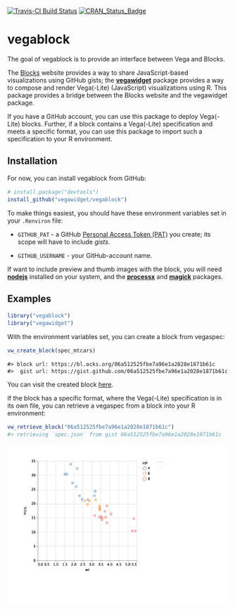 [![Travis-CI Build
Status](https://travis-ci.org/vegawidget/vegablock.svg?branch=master)](https://travis-ci.org/vegawidget/vegablock)
[![CRAN\_Status\_Badge](http://www.r-pkg.org/badges/version/vegablock)](https://cran.r-project.org/package=vegablock)

<!-- README.md is generated from README.Rmd. Please edit that file -->

# vegablock

The goal of vegablock is to provide an interface between Vega and
Blocks.

The [Blocks](https://bl.ocks.org) website provides a way to share
JavaScript-based visualizations using GitHub gists; the
[**vegawidget**](https://vegawidget.github.io/vegawidget) package
provides a way to compose and render Vega(-Lite) (JavaScript)
visualizations using R. This package provides a bridge between the
Blocks website and the vegawidget package.

If you have a GitHub account, you can use this package to deploy
Vega(-Lite) blocks. Further, if a block contains a Vega(-Lite)
specification and meets a specific format, you can use this package to
import such a specification to your R environment.

## Installation

For now, you can install vegablock from GitHub:

``` r
# install.package("devtools")
install_github("vegawidget/vegablock")
```

To make things easiest, you should have these environment variables set
in your `.Renviron` file:

  - `GITHUB_PAT` - a GitHub [Personal Access Token
    (PAT)](https://github.com/settings/tokens) you create; its scope
    will have to include *gists*.

  - `GITHUB_USERNAME` - your GitHub-account name.

If want to include preview and thumb images with the block, you will
need **[nodejs](https://nodejs.org/en/)** installed on your system, and
the **[processx](https://processx.r-lib.org/)** and
**[magick](https://github.com/ropensci/magick#readme)** packages.

## Examples

``` r
library("vegablock")
library("vegawidget")
```

With the environment variables set, you can create a block from
vegaspec:

``` r
vw_create_block(spec_mtcars)
```

    #> block url: https://bl.ocks.org/06a512525fbe7a96e1a2028e1871b61c
    #>  gist url: https://gist.github.com/06a512525fbe7a96e1a2028e1871b61c

You can visit the created block
[here](https://bl.ocks.org/06a512525fbe7a96e1a2028e1871b61c).

If the block has a specific format, where the Vega(-Lite) specification
is in its own file, you can retrieve a vegaspec from a block into your R
environment:

``` r
vw_retrieve_block("06a512525fbe7a96e1a2028e1871b61c")
#> retrieving `spec.json` from gist 06a512525fbe7a96e1a2028e1871b61c
```

![](README-unnamed-chunk-5-1.png)<!-- -->
